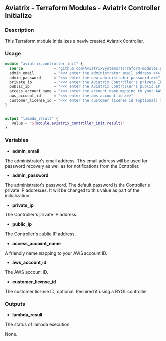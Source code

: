 ## Aviatrix - Terraform Modules - Aviatrix Controller Initialize

### Description

This Terraform module initializes a newly created Aviatrix Controller.

### Usage

``` terraform
module "aviatrix_controller_init" {
  source              = "github.com/AviatrixSystems/terraform-modules.git//aviatrix-controller-initialize?ref=terraform_0.12"
  admin_email         = "<<< enter the administrator email address >>>"
  admin_password      = "<<< enter the new administrator password >>>"
  private_ip          = "<<< enter the Aviatrix Controller's private IP address (initial admin password) >>>"
  public_ip           = "<<< enter the Aviatrix Controller's public IP address >>>"
  access_account_name = "<<< enter the account name mapping to your AWS account in the Aviatrix Controller >>>"
  aws_account_id      = "<<< enter the aws account id >>>"
  customer_license_id = "<<< enter the customer license id (optional) >>>" 
}


output "lambda_result" {
   value = "${module.aviatrix_controller_init.result}"
}
```

### Variables

- **admin_email**

The administrator's email address. This email address will be used for password recovery as well as for notifications
from the Controller.

- **admin_password**

The administrator's password. The default password is the Controller's private IP addresses. It will be changed to this
value as part of the initialization.

- **private_ip**

The Controller's private IP address.

- **public_ip**

The Controller's public IP address.

- **access_account_name**

A friendly name mapping to your AWS account ID.

- **aws_account_id**

The AWS account ID.

- **customer_license_id**

The customer license ID, optional. Required if using a BYOL controller

### Outputs

- **lambda_result**

The status of lambda execution

None.
